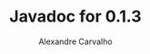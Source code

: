 ---
title: Javadoc for 0.1.3
author: Alexandre Carvalho
menu_title: 0.1.3
category: javadoc_docs
layout: iframe
iframe_url: /docs/0.1.3/site/apidocs/index.html
order: 9
---
